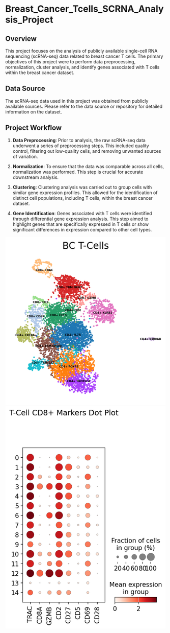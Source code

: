 # Breast_Cancer_Tcells_SCRNA_Analysis_Project

## Overview

This project focuses on the analysis of publicly available single-cell RNA sequencing (scRNA-seq) data related to breast cancer T cells. The primary objectives of this project were to perform data preprocessing, normalization, cluster analysis, and identify genes associated with T cells within the breast cancer dataset.

## Data Source

The scRNA-seq data used in this project was obtained from publicly available sources. Please refer to the data source or repository for detailed information on the dataset.

## Project Workflow

1. **Data Preprocessing**: Prior to analysis, the raw scRNA-seq data underwent a series of preprocessing steps. This included quality control, filtering out low-quality cells, and removing unwanted sources of variation.

2. **Normalization**: To ensure that the data was comparable across all cells, normalization was performed. This step is crucial for accurate downstream analysis.

3. **Clustering**: Clustering analysis was carried out to group cells with similar gene expression profiles. This allowed for the identification of distinct cell populations, including T cells, within the breast cancer dataset.

4. **Gene Identification**: Genes associated with T cells were identified through differential gene expression analysis. This step aimed to highlight genes that are specifically expressed in T cells or show significant differences in expression compared to other cell types.

![](https://github.com/JoshTjan/Breast_Cancer_Tcells_SCRNA_Analysis_Project/blob/main/BC_Cluster_Labeled.png) ![](https://github.com/JoshTjan/Breast_Cancer_Tcells_SCRNA_Analysis_Project/blob/main/CD8%2Bmarker_dot.png)
